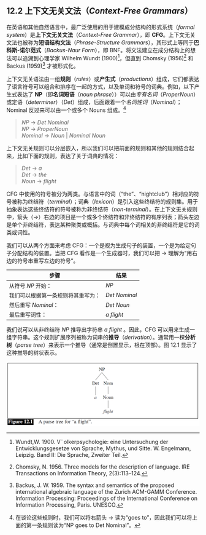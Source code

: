 ## 12.2 上下文无关文法（*Context-Free Grammars*）

在英语和其他自然语言中，最广泛使用的用于建模成分结构的形式系统（*formal system*）是**上下文无关文法**（*Context-Free Grammar*），即 **CFG**。上下文无关文法也被称为**短语结构文法**（*Phrase-Structure Grammars*），其形式上等同于**巴科斯-诺尔范式**（*Backus-Naur Form*），即 BNF。将文法建立在成分结构上的想法可以追溯到心理学家 Wilhelm Wundt (1900)[^1]，但直到 Chomsky (1956)[^2] 和 Backus (1959)[^3] 才被形式化。

上下文无关语法由一组**规则**（*rules*）或**产生式**（*productions*）组成，它们都表达了语言符号可以组合和排序在一起的方式，以及单词和符号的词典。例如，以下产生式表达了 **NP**（即**名词短语**（*noun phrase*））可以由*专有名词*（*ProperNoun*）或定语（*determiner*）（*Det*）组成，后面跟着一个*名词性词*（*Nominal*）；Nominal 反过来可以由一个或多个 Nouns 组成。[^4]

> *NP* $\rightarrow$ *Det Nominal*  
> *NP* $\rightarrow$ *ProperNoun*  
> *Nominal* $\rightarrow$ *Noun* | *Nominal Noun*  

上下文无关规则可以分层嵌入，所以我们可以把前面的规则和其他的规则结合起来，比如下面的规则，表达了关于词典的情况：

> *Det* $\rightarrow$ *a*  
> *Det* $\rightarrow$ *the*  
> *Noun* $\rightarrow$ *flight*  

CFG 中使用的符号被分为两类。与语言中的词（“the”、“nightclub”）相对应的符号被称为终结符（*terminal*）；词典（*lexicon*）是引入这些终结符的规则集。用于抽象表达这些终结符的符号被称为非终结符（*non-terminal*）。在上下文无关规则中，箭头（$\rightarrow$）右边的项目是一个或多个终结符和非终结符的有序列表；箭头左边是单个非终结符，表达某种聚类或概括。与词典中每个词相关的非终结符是它的词类或词性。

我们可以从两个方面来考虑 CFG：一个是视为生成句子的装置，一个是为给定句子分配结构的装置。当把 CFG 看作是一个生成器时，我们可以把 $\rightarrow$ 理解为“用右边的符号串重写左边的符号”。

|步骤|结果|
|---|---|
|从符号 *NP* 开始：|*NP*|
|我们可以根据第一条规则将其重写为：|*Det Nominal*|
|然后重写 *Nominal*：|*Det Noun*|
|最后重写词性：|*a flight*|

我们说可以从非终结符 *NP* 推导出字符串 *a flight* 。因此，CFG 可以用来生成一组字符串。这个规则扩展序列被称为词串的**推导**（*derivation*）。通常用一棵**分析树**（*parse tree*）来表示一个推导（通常是倒置显示，根在顶部）。图 12.1 显示了这种推导的树状表示。

![图 12.1](assets/fig12.1.png)

[^1]: Wundt,W. 1900. V¨olkerpsychologie: eine Untersuchung der Entwicklungsgesetze von Sprache, Mythus, und Sitte. W. Engelmann, Leipzig. Band II: Die Sprache, Zweiter Teil.
[^2]: Chomsky, N. 1956. Three models for the description of language. IRE Transactions on Information Theory, 2(3):113–124.
[^3]: Backus, J. W. 1959. The syntax and semantics of the proposed international algebraic language of the Zurich ACM-GAMM Conference. Information Processing: Proceedings of the International Conference on Information Processing, Paris. UNESCO.
[^4]: 在谈论这些规则时，我们可以将右箭头 $\rightarrow$ 读为“goes to”，因此我们可以将上面的第一条规则读为“NP goes to Det Nominal”。

